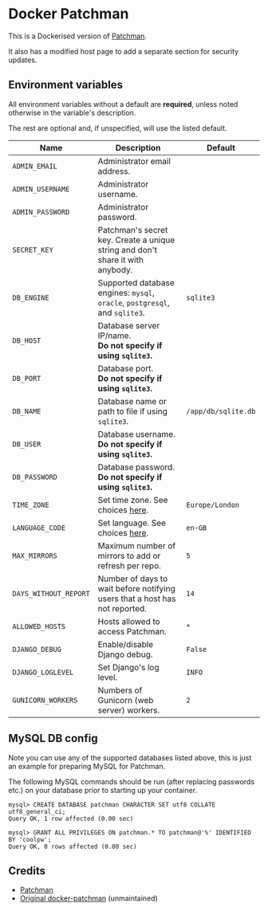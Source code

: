 # Docker Patchman

This is a Dockerised version of [Patchman](https://github.com/furlongm/patchman).

It also has a modified host page to add a separate section for security updates.

## Environment variables

All environment variables without a default are **required**, unless noted otherwise in the variable's description.

The rest are optional and, if unspecified, will use the listed default.

| Name                  | Description                                                                                 | Default             |
|-----------------------|---------------------------------------------------------------------------------------------|---------------------|
| `ADMIN_EMAIL`         | Administrator email address.                                                                |                     |
| `ADMIN_USERNAME`      | Administrator username.                                                                     |                     |
| `ADMIN_PASSWORD`      | Administrator password.                                                                     |                     |
| `SECRET_KEY`          | Patchman's secret key. Create a unique string and don't share it with anybody.              |                     |
| `DB_ENGINE`           | Supported database engines: `mysql`, `oracle`, `postgresql`, and `sqlite3`.                 | `sqlite3`           |
| `DB_HOST`             | Database server IP/name.<br>**Do not specify if using `sqlite3`.**                          |                     |
| `DB_PORT`             | Database port.<br>**Do not specify if using `sqlite3`.**                                    |                     |
| `DB_NAME`             | Database name or path to file if using `sqlite3`.                                           | `/app/db/sqlite.db` |
| `DB_USER`             | Database username.<br>**Do not specify if using `sqlite3`.**                                |                     |
| `DB_PASSWORD`         | Database password.<br>**Do not specify if using `sqlite3`.**                                |                     |
| `TIME_ZONE`           | Set time zone. See choices [here](http://en.wikipedia.org/wiki/List_of_tz_zones_by_name).   | `Europe/London`     |
| `LANGUAGE_CODE`       | Set language. See choices [here](http://www.i18nguy.com/unicode/language-identifiers.html). | `en-GB`             |
| `MAX_MIRRORS`         | Maximum number of mirrors to add or refresh per repo.                                       | `5`                 |
| `DAYS_WITHOUT_REPORT` | Number of days to wait before notifying users that a host has not reported.                 | `14`                |
| `ALLOWED_HOSTS`       | Hosts allowed to access Patchman.                                                           | `*`                 |
| `DJANGO_DEBUG`        | Enable/disable Django debug.                                                                | `False`             |
| `DJANGO_LOGLEVEL`     | Set Django's log level.                                                                     | `INFO`              |
| `GUNICORN_WORKERS`    | Numbers of Gunicorn (web server) workers.                                                   | `2`                 |

## MySQL DB config

Note you can use any of the supported databases listed above, this is just an example for preparing MySQL for Patchman.

The following MySQL commands should be run (after replacing passwords etc.) on your database prior to starting up your container.

```
mysql> CREATE DATABASE patchman CHARACTER SET utf8 COLLATE utf8_general_ci;
Query OK, 1 row affected (0.00 sec)

mysql> GRANT ALL PRIVILEGES ON patchman.* TO patchman@'%' IDENTIFIED BY 'coolpw';
Query OK, 0 rows affected (0.00 sec)
```

## Credits

- [Patchman](https://github.com/furlongm/patchman)
- [Original docker-patchman](https://github.com/uqlibrary/docker-patchman) (unmaintained)
